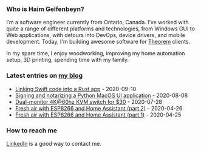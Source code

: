 ### Who is Haim Gelfenbeyn?
I’m a software engineer currently from Ontario, Canada. I’ve worked with quite a range of different platforms and
technologies, from Windows GUI to Web applications, with detours into DevOps, device drivers, and mobile development.
Today, I'm building awesome software for [Theorem](https://theorem.co) clients.

In my spare time, I enjoy woodworking, improving my home automation setup, 3D printing, spending time with my family.

### Latest entries on [my blog](https://haim.dev)
<!-- blog starts -->
* [Linking Swift code into a Rust app](https://haim.dev/posts/2020-09-10-linking-swift-code-into-rust-app/) - 2020-09-10
* [Signing and notarizing a Python MacOS UI application](https://haim.dev/posts/2020-08-08-python-macos-app/) - 2020-08-08
* [Dual-monitor 4K@60hz KVM switch for $30](https://haim.dev/posts/2020-07-28-dual-monitor-kvm/) - 2020-07-28
* [Fresh air with ESP8266 and Home Assistant (part 2)](https://haim.dev/posts/2020-04-26-hrv-with-esp8266-2/) - 2020-04-26
* [Fresh air with ESP8266 and Home Assistant (part 1)](https://haim.dev/posts/2020-04-25-hrv-with-esp8266-1/) - 2020-04-25
<!-- blog ends -->

### How to reach me
[LinkedIn](https://www.linkedin.com/in/haimg/) is a good way to contact me.
